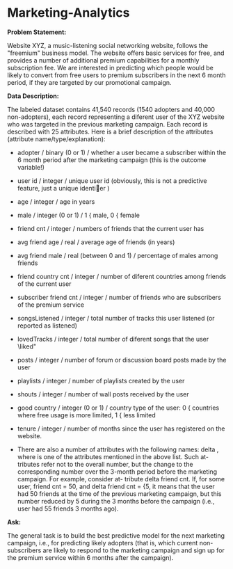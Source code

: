 # Marketing-Analytics

**Problem Statement:**

Website XYZ, a music-listening social networking website, follows the "freemium" business model. The website offers basic services for free, and provides a
number of additional premium capabilities for a monthly subscription fee. We are interested in predicting which people would be likely to convert from free users to premium subscribers
in the next 6 month period, if they are targeted by our promotional campaign.

**Data Description:**

The labeled dataset contains 41,540 records (1540 adopters and 40,000 non-adopters), each record representing
a diferent user of the XYZ website who was targeted in the previous marketing campaign.
Each record is described with 25 attributes. Here is a brief description of the attributes (attribute name/type/explanation):

- adopter / binary (0 or 1) / whether a user became a subscriber within the 6 month
period after the marketing campaign (this is the outcome variable!)

- user id / integer / unique user id (obviously, this is not a predictive feature, just a
unique identier )

- age / integer / age in years

- male / integer (0 or 1) / 1 { male, 0 { female

- friend cnt / integer / numbers of friends that the current user has

- avg friend age / real / average age of friends (in years)

- avg friend male / real (between 0 and 1) / percentage of males among friends

- friend country cnt / integer / number of diferent countries among friends of the current
user

- subscriber friend cnt / integer / number of friends who are subscribers of the premium
service

- songsListened / integer / total number of tracks this user listened (or reported as
listened)

- lovedTracks / integer / total number of diferent songs that the user \liked"

- posts / integer / number of forum or discussion board posts made by the user

- playlists / integer / number of playlists created by the user

- shouts / integer / number of wall posts received by the user

- good country / integer (0 or 1) / country type of the user: 0 { countries where free
usage is more limited, 1 { less limited

- tenure / integer / number of months since the user has registered on the website.

- There are also a number of attributes with the following names: delta <attr-name >,
where <attr-name > is one of the attributes mentioned in the above list. Such at-
tributes refer not to the overall number, but the change to the corresponding number
over the 3-month period before the marketing campaign. For example, consider at-
tribute delta friend cnt. If, for some user, friend cnt = 50, and delta friend cnt = {5,
it means that the user had 50 friends at the time of the previous marketing campaign,
but this number reduced by 5 during the 3 months before the campaign (i.e., user had
55 friends 3 months ago).

**Ask:**

The general task is to build the best predictive model for the next marketing campaign,
i.e., for predicting likely adopters (that is, which current non-subscribers are likely to respond
to the marketing campaign and sign up for the premium service within 6 months after the
campaign).
